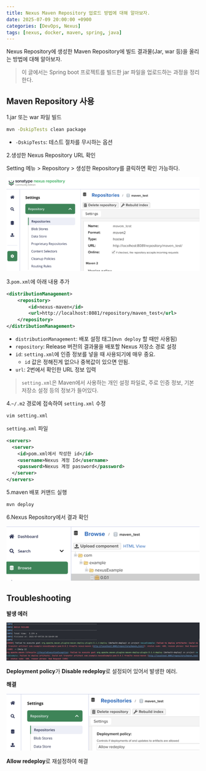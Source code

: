 ```yaml
---
title: Nexus Maven Repository 업로드 방법에 대해 알아보자.
date: 2025-07-09 20:00:00 +0900
categories: [DevOps, Nexus]
tags: [nexus, docker, maven, spring, java]
---
```


Nexus Repository에 생성한 Maven Repository에 빌드 결과물(Jar, war 등)을 올리는 방법에 대해 알아보자.

> 이 글에서는 Spring boot 프로젝트를 빌드한 jar 파일을 업로드하는 과정을 정리한다.

## **Maven Repository 사용**
1.jar 또는 war 파일 빌드
```bash
mvn -DskipTests clean package
```
- `-DskipTests`: 테스트 절차를 무시하는 옵션

2.생성한 Nexus Repository URL 확인

Setting 메뉴 > Repository > 생성한 Repository를 클릭하면 확인 가능하다.

![url](/assets/img/nexus_maven_repository_url.png)

3.`pom.xml`에 아래 내용 추가
```xml
<distributionManagement>
	<repository>
		<id>nexus-maven</id>
		<url>http://localhost:8081/repository/maven_test</url>
	</repository>
</distributionManagement>
```
- `distributionManagement`: 배포 설정 태그(`mvn deploy` 할 때만 사용됨)
- `repository`: Release 버전의 결과물을 배포할 Nexus 저장소 경로 설정
- `id`: `setting.xml`에 인증 정보를 넣을 때 사용되기에 매우 중요.
  - `id` 값은 정해진게 없으나 중복값이 있으면 안됨.
- `url`: 2번에서 확인한 URL 정보 입력

> `setting.xml`은 Maven에서 사용하는 개인 설정 파일로, 주로 인증 정보, 기본 저장소 설정 등의 정보가 들어있다.

4.`~/.m2` 경로에 접속하여 `setting.xml` 수정

```bash
vim setting.xml
```

`setting.xml` 파일
```xml
<servers>
  <server>
    <id>pom.xml에서 작성한 id</id>
    <username>Nexus 계정 Id</username>
    <password>Nexus 계정 password</password>
  </server>
</servers>
```

5.maven 배포 커맨드 실행
```bash
mvn deploy
```

6.Nexus Repository에서 결과 확인

![result](/assets/img/nexus_maven_result.png)

## **Troubleshooting**

**발생 에러**

![error](/assets/img/nexus_maven_error.png)

**Deployment policy**가 **Disable redeploy**로 설정되어 있어서 발생한 에러.

**해결**

![resolve](/assets/img/nexus_maven_resolve.png)

**Allow redeploy**로 재설정하여 해결
